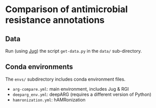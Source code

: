 # Comparison of antimicrobial resistance annotations

## Data

Run (using [Jug](http://jug.rtfd.io/)) the script `get-data.py` in the `data/`
sub-directory.

## Conda environments

The `envs/` subdirectory includes conda environment files.

- `arg-compare.yml`: main environment, includes Jug & RGI
- `deeparg_env.yml`: deepARG (requires a different version of Python)
- `hamronization.yml`: hAMRonization
